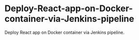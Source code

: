 # Deploy-React-app-on-Docker-container-via-Jenkins-pipeline
Deploy React app on Docker container via Jenkins pipeline.
